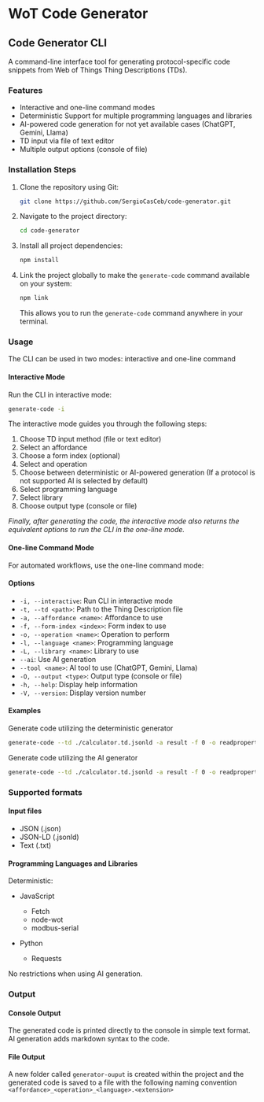 # WoT Code Generator

## Code Generator CLI

A command-line interface tool for generating protocol-specific code snippets from Web of Things Thing Descriptions (TDs).

### Features

- Interactive and one-line command modes
- Deterministic Support for multiple programming languages and libraries
- AI-powered code generation for not yet available cases (ChatGPT, Gemini, Llama)
- TD input via file of text editor
- Multiple output options (console of file)

### Installation Steps

1. Clone the repository using Git:

    ```bash
    git clone https://github.com/SergioCasCeb/code-generator.git
    ```

2. Navigate to the project directory:

    ```bash
    cd code-generator
    ```

3. Install all project dependencies:

    ```bash
    npm install
    ```

4. Link the project globally to make the `generate-code` command available on your system:

    ```bash
    npm link
    ```

    This allows you to run the `generate-code` command anywhere in your terminal.

### Usage

The CLI can be used in two modes: interactive and one-line command

#### Interactive Mode

Run the CLI in interactive mode:

```bash
generate-code -i
```

The interactive mode guides you through the following steps:

1. Choose TD input method (file or text editor)
2. Select an affordance
3. Choose a form index (optional)
4. Select and operation
5. Choose between deterministic or AI-powered generation (If a protocol is not supported AI is selected by default)
6. Select programming language
7. Select library
8. Choose output type (console or file)

*Finally, after generating the code, the interactive mode also returns the equivalent options to run the CLI in the one-line mode.*

#### One-line Command Mode

For automated workflows, use the one-line command mode:

#### Options

- `-i, --interactive`: Run CLI in interactive mode
- `-t, --td <path>`: Path to the Thing Description file
- `-a, --affordance <name>`: Affordance to use
- `-f, --form-index <index>`: Form index to use
- `-o, --operation <name>`: Operation to perform
- `-l, --language <name>`: Programming language
- `-L, --library <name>`: Library to use
- `--ai`: Use AI generation
- `--tool <name>`: AI tool to use (ChatGPT, Gemini, Llama)
- `-O, --output <type>`: Output type (console or file)
- `-h, --help`: Display help information
- `-V, --version`: Display version number

#### Examples

Generate code utilizing the deterministic generator

```bash
generate-code --td ./calculator.td.jsonld -a result -f 0 -o readproperty -l javascript -L node-wot -O console
```

Generate code utilizing the AI generator

```bash
generate-code --td ./calculator.td.jsonld -a result -f 0 -o readproperty -l javascript -L axios --ai --tool chatgpt -O console
```

### Supported formats

#### Input files

- JSON (.json)
- JSON-LD (.jsonld)
- Text (.txt)

#### Programming Languages and Libraries

Deterministic:

- JavaScript
    - Fetch
    - node-wot
    - modbus-serial

- Python
    - Requests

No restrictions when using AI generation.

### Output

#### Console Output

The generated code is printed directly to the console in simple text format. AI generation adds markdown syntax to the code.

#### File Output

A new folder called `generator-ouput` is created within the project and the generated code is saved to a file with the following naming convention `<affordance>_<operation>_<language>.<extension>`

